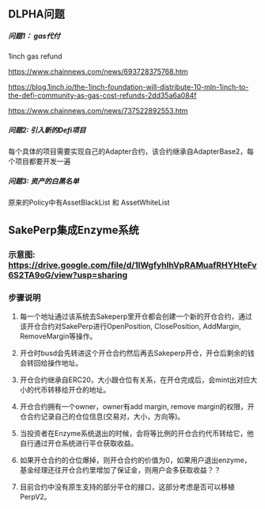 
## DLPHA问题

##### 问题1： gas代付
1inch gas refund

https://www.chainnews.com/news/693728375768.htm

https://blog.1inch.io/the-1inch-foundation-will-distribute-10-mln-1inch-to-the-defi-community-as-gas-cost-refunds-2dd35a6a084f

https://www.chainnews.com/news/737522892553.htm

##### 问题2:  引入新的Defi项目
每个具体的项目需要实现自己的Adapter合约，该合约继承自AdapterBase2，每个项目都要开发一遍

##### 问题3:  资产的白黑名单
原来的Policy中有AssetBlackList 和 AssetWhiteList


## SakePerp集成Enzyme系统

### 示意图: https://drive.google.com/file/d/1lWgfyhlhVpRAMuafRHYHteFv6S2TA9oG/view?usp=sharing

### 步骤说明

1. 每一个地址通过该系统去Sakeperp里开仓都会创建一个新的开仓合约，通过该开仓合约对SakePerp进行OpenPosition, ClosePosition, AddMargin, RemoveMargin等操作。

2. 开仓时busd会先转进这个开仓合约然后再去Sakeperp开仓，开仓后剩余的钱会转回给操作地址。

3. 开仓合约继承自ERC20，大小跟仓位有关系，在开仓完成后，会mint出对应大小的代币转移给开仓的地址。

4. 开仓合约拥有一个owner，owner有add margin, remove margin的权限，开仓合约记录自己的仓位信息(交易对，大小，方向等)。

5. 当投资者在Enzyme系统退出的时候，会将等比例的开仓合约代币转给它，他自行通过开仓系统进行平仓获取收益。

6. 如果开仓合约的仓位爆掉，则开仓合约的价值为0，如果用户退出enzyme，基金经理还往开仓合约里增加了保证金，则用户会多获取收益？？

7. 目前合约中没有原生支持的部分平仓的接口，这部分考虑是否可以移植PerpV2。